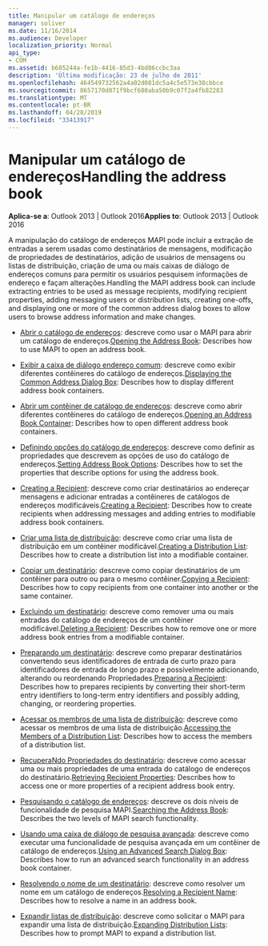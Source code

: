 ```yaml
---
title: Manipular um catálogo de endereços
manager: soliver
ms.date: 11/16/2014
ms.audience: Developer
localization_priority: Normal
api_type:
- COM
ms.assetid: b685244a-fe1b-4416-85d3-4bd86ccbc3aa
description: 'Última modificação: 23 de julho de 2011'
ms.openlocfilehash: 464549732562a4a02d081dc5a4c5e573e38cbbce
ms.sourcegitcommit: 8657170d071f9bcf680aba50b9c07f2a4fb82283
ms.translationtype: MT
ms.contentlocale: pt-BR
ms.lasthandoff: 04/28/2019
ms.locfileid: "33413917"
---
```

# <a name="handling-the-address-book"></a><span data-ttu-id="19ee2-103">Manipular um catálogo de endereços</span><span class="sxs-lookup"><span data-stu-id="19ee2-103">Handling the address book</span></span>
  
<span data-ttu-id="19ee2-104">**Aplica-se a**: Outlook 2013 | Outlook 2016</span><span class="sxs-lookup"><span data-stu-id="19ee2-104">**Applies to**: Outlook 2013 | Outlook 2016</span></span> 
  
<span data-ttu-id="19ee2-105">A manipulação do catálogo de endereços MAPI pode incluir a extração de entradas a serem usadas como destinatários de mensagens, modificação de propriedades de destinatários, adição de usuários de mensagens ou listas de distribuição, criação de uma ou mais caixas de diálogo de endereços comuns para permitir os usuários pesquisem informações de endereço e façam alterações.</span><span class="sxs-lookup"><span data-stu-id="19ee2-105">Handling the MAPI address book can include extracting entries to be used as message recipients, modifying recipient properties, adding messaging users or distribution lists, creating one-offs, and displaying one or more of the common address dialog boxes to allow users to browse address information and make changes.</span></span>

- <span data-ttu-id="19ee2-106">[Abrir o catálogo de endereços](opening-the-address-book.md): descreve como usar o MAPI para abrir um catálogo de endereços.</span><span class="sxs-lookup"><span data-stu-id="19ee2-106">[Opening the Address Book](opening-the-address-book.md): Describes how to use MAPI to open an address book.</span></span>
    
- <span data-ttu-id="19ee2-107">[Exibir a caixa de diálogo endereço comum](displaying-the-common-address-dialog-box.md): descreve como exibir diferentes contêineres do catálogo de endereços.</span><span class="sxs-lookup"><span data-stu-id="19ee2-107">[Displaying the Common Address Dialog Box](displaying-the-common-address-dialog-box.md): Describes how to display different address book containers.</span></span>
    
- <span data-ttu-id="19ee2-108">[Abrir um contêiner de catálogo de endereços](opening-an-address-book-container.md): descreve como abrir diferentes contêineres do catálogo de endereços.</span><span class="sxs-lookup"><span data-stu-id="19ee2-108">[Opening an Address Book Container](opening-an-address-book-container.md): Describes how to open different address book containers.</span></span>
    
- <span data-ttu-id="19ee2-109">[Definindo opções do catálogo de endereços](setting-address-book-options.md): descreve como definir as propriedades que descrevem as opções de uso do catálogo de endereços.</span><span class="sxs-lookup"><span data-stu-id="19ee2-109">[Setting Address Book Options](setting-address-book-options.md): Describes how to set the properties that describe options for using the address book.</span></span>
    
- <span data-ttu-id="19ee2-110">[Creating a Recipient](creating-a-recipient.md): descreve como criar destinatários ao endereçar mensagens e adicionar entradas a contêineres de catálogos de endereços modificáveis.</span><span class="sxs-lookup"><span data-stu-id="19ee2-110">[Creating a Recipient](creating-a-recipient.md): Describes how to create recipients when addressing messages and adding entries to modifiable address book containers.</span></span>
    
- <span data-ttu-id="19ee2-111">[Criar uma lista de distribuição](creating-a-distribution-list.md): descreve como criar uma lista de distribuição em um contêiner modificável.</span><span class="sxs-lookup"><span data-stu-id="19ee2-111">[Creating a Distribution List](creating-a-distribution-list.md): Describes how to create a distribution list into a modifiable container.</span></span>
    
- <span data-ttu-id="19ee2-112">[Copiar um destinatário](copying-a-recipient.md): descreve como copiar destinatários de um contêiner para outro ou para o mesmo contêiner.</span><span class="sxs-lookup"><span data-stu-id="19ee2-112">[Copying a Recipient](copying-a-recipient.md): Describes how to copy recipients from one container into another or the same container.</span></span>
    
- <span data-ttu-id="19ee2-113">[Excluindo um destinatário](deleting-a-recipient.md): descreve como remover uma ou mais entradas do catálogo de endereços de um contêiner modificável.</span><span class="sxs-lookup"><span data-stu-id="19ee2-113">[Deleting a Recipient](deleting-a-recipient.md): Describes how to remove one or more address book entries from a modifiable container.</span></span>
    
- <span data-ttu-id="19ee2-114">[Preparando um destinatário](preparing-a-recipient.md): descreve como preparar destinatários convertendo seus identificadores de entrada de curto prazo para identificadores de entrada de longo prazo e possivelmente adicionando, alterando ou reordenando Propriedades.</span><span class="sxs-lookup"><span data-stu-id="19ee2-114">[Preparing a Recipient](preparing-a-recipient.md): Describes how to prepares recipients by converting their short-term entry identifiers to long-term entry identifiers and possibly adding, changing, or reordering properties.</span></span>
    
- <span data-ttu-id="19ee2-115">[Acessar os membros de uma lista de distribuição](accessing-the-members-of-a-distribution-list.md): descreve como acessar os membros de uma lista de distribuição.</span><span class="sxs-lookup"><span data-stu-id="19ee2-115">[Accessing the Members of a Distribution List](accessing-the-members-of-a-distribution-list.md): Describes how to access the members of a distribution list.</span></span>
    
- <span data-ttu-id="19ee2-116">[RecuperaNdo Propriedades do destinatário](retrieving-recipient-properties.md): descreve como acessar uma ou mais propriedades de uma entrada do catálogo de endereços do destinatário.</span><span class="sxs-lookup"><span data-stu-id="19ee2-116">[Retrieving Recipient Properties](retrieving-recipient-properties.md): Describes how to access one or more properties of a recipient address book entry.</span></span>
    
- <span data-ttu-id="19ee2-117">[Pesquisando o catálogo de endereços](searching-the-address-book.md): descreve os dois níveis de funcionalidade de pesquisa MAPI.</span><span class="sxs-lookup"><span data-stu-id="19ee2-117">[Searching the Address Book](searching-the-address-book.md): Describes the two levels of MAPI search functionality.</span></span> 
    
- <span data-ttu-id="19ee2-118">[Usando uma caixa de diálogo de pesquisa avançada](using-an-advanced-search-dialog-box.md): descreve como executar uma funcionalidade de pesquisa avançada em um contêiner de catálogo de endereços.</span><span class="sxs-lookup"><span data-stu-id="19ee2-118">[Using an Advanced Search Dialog Box](using-an-advanced-search-dialog-box.md): Describes how to run an advanced search functionality in an address book container.</span></span>
    
- <span data-ttu-id="19ee2-119">[Resolvendo o nome de um destinatário](resolving-a-recipient-name.md): descreve como resolver um nome em um catálogo de endereços.</span><span class="sxs-lookup"><span data-stu-id="19ee2-119">[Resolving a Recipient Name](resolving-a-recipient-name.md): Describes how to resolve a name in an address book.</span></span>
    
- <span data-ttu-id="19ee2-120">[Expandir listas de distribuição](expanding-distribution-lists.md): descreve como solicitar o MAPI para expandir uma lista de distribuição.</span><span class="sxs-lookup"><span data-stu-id="19ee2-120">[Expanding Distribution Lists](expanding-distribution-lists.md): Describes how to prompt MAPI to expand a distribution list.</span></span>
    

